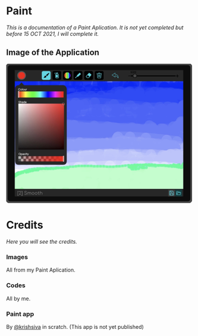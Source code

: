 # Paint
*This is a documentation of a Paint Aplication. It is not yet completed but before 15 OCT 2021, I will complete it.*


## Image of the Application
<img src="https://github.com/krishsiva2009/Paint/blob/main/PaintTN.jpg" width="500">

# Credits
*Here you will see the credits.*

### Images
All from my Paint Aplication.

### Codes
All by me.

### Paint app
By <a href="https://scratch.mit.edu/users/krishsiva/">@krishsiva</a> in scratch. (This app is not yet published)
